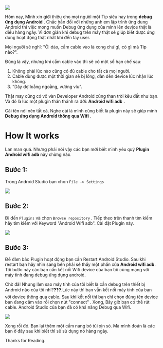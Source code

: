 ![](https://images.viblo.asia/cf49bf77-fafd-410f-8a26-db8903f270e7.jpg)

 Hôm nay, Mình xin giới thiệu cho mọi người một Tip siêu hay trong **debug ứng dụng Android** . 
Chắc hẳn đối với những anh em lập trình ứng dung Android thì việc mong muốn Debug ứng dụng của mình lên device thật là điều hàng ngày. Vì đơn giản khi debug trên máy thật sẽ giúp biết được ứng dụng hoạt động thật nhất khi đến tay user.

Mọi người sẽ nghĩ:  "Ôi dào, cắm cable vào là xong chứ gì, có gì mà Tip nào?".

Đúng là vậy, nhưng khi cắm cable vào thì sẽ có một số hạn chế sau:

1.  Không phải lúc nào cũng có đủ cable cho tất cả mọi người.
2.  Cable dùng được một thời gian sẽ bị lỏng, dẫn đến device lúc nhận lúc không.
3.  "Dây dợ loằng ngoằng, vướng víu".

Thật may cũng có vô vàn Developer Android cũng than trời kêu đất như bạn. Và đó là lúc một plugin thần thánh ra đời: **Android wifi adb** .

Cái tên nói nên tất cả. Nghe cái là mình cũng biết là plugin này sẽ giúp mình **Debug ứng dụng Android thông qua Wifi** .
# How It works

Lan man quá. Nhưng phải nói vậy các bạn mới biết mình yêu quý  **Plugin Android wifi adb** này chừng nào.
## Bước 1: 
Trong Android Studio bạn chọn `File -> Settings`

![](https://images.viblo.asia/5aa5e31a-06cf-4362-8f2f-0d4117ab8195.png)
## Bước 2:
Đi đến `Plugins`  và chọn `Browse repository`  . Tiếp theo trên thanh tìm kiếm hãy tìm kiếm với Keyword "Android Wifi adb". Cài đặt Plugin này.

![](https://images.viblo.asia/a6d80f27-e381-4d65-8b2c-65e8e0f7422a.png)
## Bước 3:
Để đảm bảo Plugin hoạt động bạn cần Restart Android Studio. Sau khi restart bạn hãy nhìn sang bên phải sẽ thấy một phần của **Android wifi adb**.
Tới bước này các bạn cần kết nối Wifi device của bạn tới cùng mạng với máy tính đang debug ứng dụng android. 

Chờ đã! Nhưng làm sao máy tính của tôi biết là cần debug trên thiết bị Android nào của tôi nhỉ?:question::question::question:.Lúc này thì bạn vẫn kết nối máy tính của bạn với device thông qua cable. Sau khi kết nối thì bạn chỉ chọn đúng tên device bạn đang cắm vào rồi chọn nút "connect" . Xong, Bây giờ bạn có thể rút cable.  Android Studio của bạn đã có khả năng Debug qua Wifi.

![](https://images.viblo.asia/7766a069-b9a0-40f1-97c0-8e27286703af.png)

Xong rồi đó. Bạn lại thêm một cẩm nang bỏ túi xịn sò. Mà mình đoán là các bạn ở đây sau khi biết thì sẽ sử dụng nó hàng ngày.

Thanks for Reading.